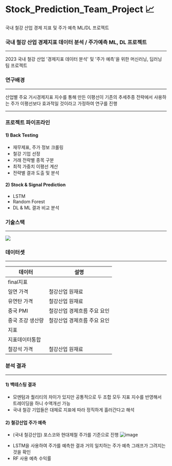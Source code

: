 # Stock_Prediction_Team_Project :chart_with_upwards_trend:

국내 철강 산업 경제 지표 및 주가 예측 ML/DL 프로젝트


### 국내 철강 산업 경제지표 데이터 분석 / 주가예측 ML, DL 프로젝트
---
2023 국내 철강 산업 '경제지표 데이터 분석' 및 '주가 예측'을 위한 머신러닝, 딥러닝 팀 프로젝트


### 연구배경
---
산업별 주요 거시경제지표 지수를 통해 만든 이평선이 기존의 추세추종 전략에서 사용하는 주가 이평선보다 효과적일 것이라고 가정하여 연구를 진행

---

### 프로젝트 파이프라인

#### 1) Back Testing
- 재무제표, 주가 정보 크롤링
- 철강 기업 선정
- 거래 전략별 종목 구분
- 최적 가중치 이평선 계산
- 전략별 결과 도출 및 분석

#### 2) Stock & Signal Prediction
- LSTM
- Random Forest
- DL & ML 결과 비교 분석 

### 기술스택
---
<img src="https://img.shields.io/badge/Python-3766AB?style=flat-square&logo=Python&logoColor=white"/> 


### 데이터셋
---
| 데이터         | 설명         |
|-------------------|-------------|
| final지표         |             |
| 일연  가격     | 철강산업 원재료   |
| 유연탄 가격     |  철강산업 원재료     |
| 중국 PMI           | 철강산업 경제흐름 주요 요인 |
| 중국 조강 생산량  | 철강산업 경제흐름 주요 요인 |
| 지표              |             |
| 지표데이터통합    |             |
| 철강석 가격          |  철강산업 원재료  |



### 분석 결과
---
#### 1) 백테스팅 결과

 * 모멘텀과 퀄리티의 차이가 있지만 공통적으로 두 조합 모두 지표 지수를 반영해서 트레이딩을 하니 수액개선 가능
 * 국내 철강 기업들은 대체로 지표에 따라 정직하게 흘러간다고 해석

#### 2) 철강산업 주가 예측

- (국내 철강산업) 포스코와 현대제철 주가를 기준으로 진행
![image](https://github.com/kay25802/Stock_Prediction_Team_Project/assets/119282789/3613cefe-8fb5-409b-bcca-efb38cb6afbd)
* LSTM을 사용하여 주가를 예측한 결과 거의 일치하는 주가 예측 그래프가 그려지는 것을 확인
* RF 사용 예측 수익률

